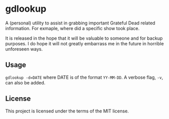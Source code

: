 # gdlookup

A (personal) utility to assist in grabbing important Grateful Dead related information. For exmaple, where did a specific show took place.

It is released in the hope that it will be valuable to someone and for backup purposes. I do hope it will not greatly embarrass me in the future in horrible unforeseen ways.

## Usage
```gdlookup -d=DATE``` where DATE is of the format ```YY-MM-DD```. A verbose flag, ```-v```, can also be added.

## License
This project is licensed under the terms of the MIT license.
